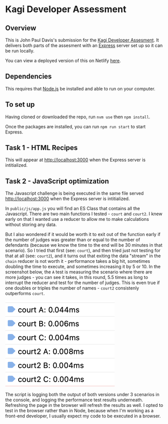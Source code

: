 #  Kagi Developer Assessment

## Overview

This is John Paul Davis's submission for the [Kagi Developer Assesment](https://gist.github.com/jacobwinters/6d0cabf12f12c0372639aecf00867482). It delivers both parts of the assesment with an [Express](https://expressjs.com) server set up so it can be run locally.

You can view a deployed version of this on Netlify [here](https://kagidevassesment.netlify.app).

## Dependencies

This requires that [Node.js](https://nodejs.org/en) be installed and able to run on your computer.

## To set up

Having cloned or downloaded the repo, run `nvm use` then `npm install`.

Once the packages are installed, you can run `npm run start` to start Express.


## Task 1 - HTML Recipes

This will appear at [http://localhost:3000](http://localhost:3000) when the Express server is intitialized.

## Task 2 - JavaScript optimization

The Javascript challenge is being executed in the same file served [http://localhost:3000](http://localhost:3000) when the Express server is intitialized. 

In `public/js/app.js` you will find an ES Class that contains all the Javascript. There are two main functions I tested - `court` and `court2`. I knew early on that I wanted use a reducer to allow me to make calculations without storing any data. 

But I also wondered if it would be worth it to exit out of the function early if the number of judges was greater than or equal to the number of defendants (because we know the time to the end will be 30 minutes in that scenario). So I tried that first (see: `court`), and then tried just not testing for that at all (see: `court2`), and it turns out that exiting the data "stream" in the `chain` reducer is not worth it - performance takes a big hit, sometimes doubling the time to execute, and sometimes increasing it by 5 or 10. In the screenshot below, the `A` test is measuring the scenario where there are more judges - you can see it takes, in this round, 5.5 times as long to interrupt the reducer and test for the number of judges. This is even true if one doubles or triples the number of names - `court2` consistenly outperforms `court`.

![](consolelog.png)

The script is logging both the output of both versions under 3 scenarios in the console, and logging the performance test results underneath. Refreshing the page in the browser will refresh the results as well. I opted to test in the browser rather than in Node, because when I'm working as a front-end developer, I usually expect my code to be executed in a browser.



